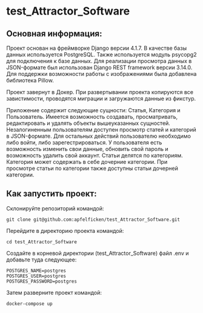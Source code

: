 # test_Attractor_Software
## Основная информация:

Проект основан на фреймворке Django версии 4.1.7. В качестве базы данных используется PostgreSQL. Также используется модуль psycopg2 для подключения к базе данных. Для реализации просмотра данных в JSON-формате был использован Django REST framework версии 3.14.0. Для поддержки возможности работы с изображениями была добавлена библиотека Pillow. 

Проект завернут в Докер. При развертывании проекта копируются все завистимости, проводятся миграции и загружаются данные из фикстур.

Приложение содержит следующие сущности: Статья, Категория и Пользователь. Имеется возможность создавать, просматривать, редактировать и удалять объекты вышеуказанных сущностей. Незалогиненным пользователям доступен просмотр статей и категорий в JSON-формате. Для остальных действий пользователю необходимо либо войти, либо зарегестрироваться. У пользователя есть возможность изменить свои данные, обновить свой пароль и возможность удалить свой аккаунт. 
Статьи делятся по категориям. Категория может содержать в себе дочерние категории. При просмотре статьи по категории также доступны статьи дочерней категории. 



## Как запустить проект:

Склонируйте репозиторий командой:

    git clone git@github.com:apfelficken/test_Attractor_Software.git

Перейдите в директорию проекта командой:

    cd test_Attractor_Software

Создайте в корневой директории (test_Attractor_Software) файл .env и добавьте туда следующее:
  
    POSTGRES_NAME=postgres
    POSTGRES_USER=postgres
    POSTGRES_PASSWORD=postgres
  
Затем разверните проект командой:

    docker-compose up
